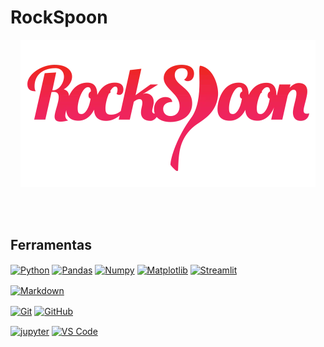 # RockSpoon

<p align="center">
<img src="https://github.com/cintia-shinoda/rockspoon/blob/main/logo.png" alt="logo-rockspoon"/>
</p>
<br><br>

## Ferramentas
<p>
<a href="" target="blank"><img align="center" src="https://img.shields.io/badge/python-3670A0?style=for-the-badge&logo=python&logoColor=ffdd54" alt="Python"></a>
<a href="" target="blank"><img align="center" src="https://img.shields.io/badge/Pandas-2C2D72?style=for-the-badge&logo=pandas&logoColor=white" alt="Pandas"></a>
<a href="https://numpy.org/" target="blank"><img align="center" src="https://img.shields.io/badge/Numpy-777BB4?style=for-the-badge&logo=numpy&logoColor=white" alt="Numpy"/></a>
<a href="https://matplotlib.org/" target="blank"><img align="center" src="https://img.shields.io/badge/Matplotlib-%23ffffff.svg?style=for-the-badge&logo=Matplotlib&logoColor=black" alt="Matplotlib"/></a>
<a href="https://streamlit.io/" target="blank"><img align="center" src="https://img.shields.io/badge/Streamlit-FF4B4B?style=for-the-badge&logo=Streamlit&logoColor=white" alt="Streamlit"/></a>

<p>
<a href="" target="blank"><img align="center" src="https://img.shields.io/badge/markdown-%23000000.svg?style=for-the-badge&logo=markdown&logoColor=white" alt="Markdown"></a>

<p>
<a href="" target="blank"><img align="center" src="https://img.shields.io/badge/git-%23F05033.svg?style=for-the-badge&logo=git&logoColor=white" alt="Git"></a>
<a href="" target="blank"><img align="center" src="https://img.shields.io/badge/github-%23121011.svg?style=for-the-badge&logo=github&logoColor=white" alt="GitHub"></a>

<p>
<a href="https://jupyter.org/" target="blank"><img align="center" src="https://img.shields.io/badge/Jupyter-F37626.svg?&style=for-the-badge&logo=Jupyter&logoColor=white" alt="jupyter"/></a>
<a href="" target="blank"><img align="center" src="https://img.shields.io/badge/Visual_Studio_Code-0078D4?style=for-the-badge&logo=visual%20studio%20code&logoColor=white" alt="VS Code"></a>
<!-- <a href="" target="blank"><img align="center" src="" alt=""></a>
<a href="" target="blank"><img align="center" src="" alt=""></a>
<a href="" target="blank"><img align="center" src="" alt=""></a>
<a href="" target="blank"><img align="center" src="" alt=""></a> -->

<br>